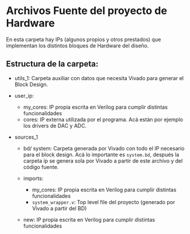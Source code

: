 # Archivos Fuente del proyecto de Hardware

En esta carpeta hay IPs (algunos propios y otros prestados) que implementan los distintos bloques de Hardware del diseño. 

## Estructura de la carpeta:

- utils_1: Carpeta auxiliar con datos que necesita Vivado para generar el Block Design.

- user_ip:
  - my_cores: IP propia escrita en Verilog para cumplir distintas funcionalidades
  - cores: IP externa utilizada por el programa. Acá están por ejemplo los drivers de DAC y ADC.

- sources_1
  - bd/ system: Carpeta generada por Vivado con todo el IP necesario para el block design. 
                Acá lo importante es `system.bd`, después la carpeta ip se genera sola por Vivado a partir de este archivo y del código fuente.
  - imports: 
    - my_cores: IP propia escrita en Verilog para cumplir distintas funcionalidades
    - `system_wrapper.v`: Top level file del proyecto (generado por Vivado a partir del BD)

  - new: IP propia escrita en Verilog para cumplir distintas funcionalidades